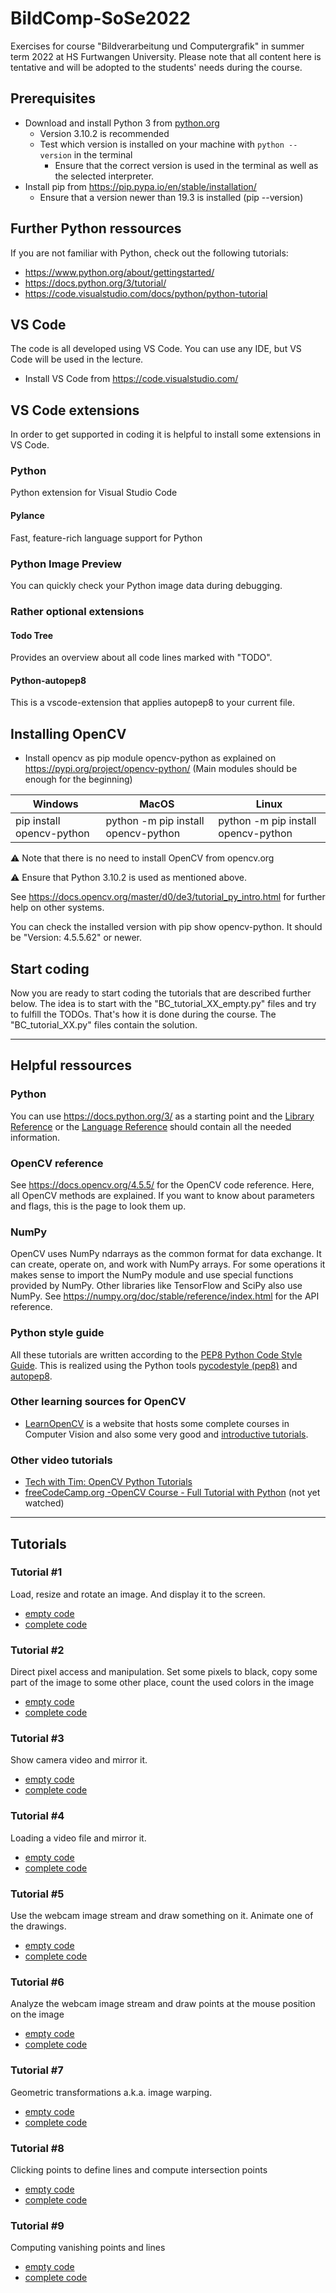 # BildComp-SoSe2022
Exercises for course "Bildverarbeitung und Computergrafik" in summer term 2022 at HS Furtwangen University. Please note that all content here is tentative and will be adopted to the students' needs during the course.

## Prerequisites
- Download and install Python 3 from [python.org](https://www.python.org/downloads/)
  - Version 3.10.2 is recommended
  - Test which version is installed on your machine with `python --version` in the terminal
    - Ensure that the correct version is used in the terminal as well as the selected interpreter.
- Install pip from https://pip.pypa.io/en/stable/installation/
  - Ensure that a version newer than 19.3 is installed (pip --version)

## Further Python ressources
If you are not familiar with Python, check out the following tutorials:
- https://www.python.org/about/gettingstarted/ 
- https://docs.python.org/3/tutorial/
- https://code.visualstudio.com/docs/python/python-tutorial

## VS Code
The code is all developed using VS Code. You can use any IDE, but VS Code will be used in the lecture.
- Install VS Code from https://code.visualstudio.com/

## VS Code extensions
In order to get supported in coding it is helpful to install some extensions in VS Code.

### Python
Python extension for Visual Studio Code

#### Pylance
Fast, feature-rich language support for Python

### Python Image Preview
You can quickly check your Python image data during debugging.

### Rather optional extensions

#### Todo Tree
Provides an overview about all code lines marked with "TODO".

#### Python-autopep8
This is a vscode-extension that applies autopep8 to your current file.

## Installing OpenCV
- Install opencv as pip module opencv-python as explained on https://pypi.org/project/opencv-python/ (Main modules should be enough for the beginning)

| Windows         | MacOS     | Linux |
|--------------|-----------|------------|
|pip install opencv-python|python -m pip install opencv-python|python -m pip install opencv-python|

⚠ Note that there is no need to install OpenCV from opencv.org

⚠ Ensure that Python 3.10.2 is used as mentioned above.

See https://docs.opencv.org/master/d0/de3/tutorial_py_intro.html for further help on other systems.

You can check the installed version with pip show opencv-python. It should be "Version: 4.5.5.62" or newer.

## Start coding
Now you are ready to start coding the tutorials that are described further below. The idea is to start with the "BC_tutorial_XX_empty.py" files and try to fulfill the TODOs. That's how it is done during the course. The "BC_tutorial_XX.py" files contain the solution.

---
## Helpful ressources

### Python
You can use https://docs.python.org/3/ as a starting point and the [Library Reference](https://docs.python.org/3/library/index.html) or the [Language Reference](https://docs.python.org/3/reference/index.html) should contain all the needed information.

### OpenCV reference
See https://docs.opencv.org/4.5.5/ for the OpenCV code reference. Here, all OpenCV methods are explained. If you want to know about parameters and flags, this is the page to look them up. 

### NumPy
OpenCV uses NumPy ndarrays as the common format for data exchange. It can create, operate on, and work with NumPy arrays. For some operations it makes sense to import the NumPy module and use special functions provided by NumPy. Other libraries like TensorFlow and SciPy also use NumPy. See https://numpy.org/doc/stable/reference/index.html for the API reference.

### Python style guide
All these tutorials are written according to the [PEP8 Python Code Style Guide](https://www.python.org/dev/peps/pep-0008/). This is realized using the Python tools [pycodestyle (pep8)](https://code.visualstudio.com/docs/python/linting#_pycodestyle-pep8) and [autopep8](https://pypi.org/project/autopep8/).

### Other learning sources for OpenCV
- [LearnOpenCV](https://learnopencv.com/) is a website that hosts some complete courses in Computer Vision and also some very good and [introductive tutorials](https://learnopencv.com/getting-started-with-opencv/).


### Other video tutorials
- [Tech with Tim: OpenCV Python Tutorials](https://www.youtube.com/watch?v=qCR2Weh64h4&list=PLzMcBGfZo4-lUA8uGjeXhBUUzPYc6vZRn)
- [freeCodeCamp.org -OpenCV Course - Full Tutorial with Python](https://www.youtube.com/watch?v=oXlwWbU8l2o) (not yet watched)

---
## Tutorials

### Tutorial #1
Load, resize and rotate an image. And display it to the screen.
- [empty code](./BC_tutorial_01_empty.py)
- [complete code](./BC_tutorial_01.py)

### Tutorial #2
Direct pixel access and manipulation. Set some pixels to black, copy some part of the image to some other place, count the used colors in the image
- [empty code](./BC_tutorial_02_empty.py)
- [complete code](./BC_tutorial_02.py)

### Tutorial #3
Show camera video and mirror it.
- [empty code](./BC_tutorial_03_empty.py)
- [complete code](./BC_tutorial_03.py)

### Tutorial #4
Loading a video file and mirror it.
- [empty code](./BC_tutorial_04_empty.py)
- [complete code](./BC_tutorial_04.py)

### Tutorial #5
Use the webcam image stream and draw something on it. Animate one of the drawings.
- [empty code](./BC_tutorial_05_empty.py)
- [complete code](./BC_tutorial_05.py)


### Tutorial #6
Analyze the webcam image stream and draw points at the mouse position on the image
- [empty code](./BC_tutorial_06_empty.py)
- [complete code](./BC_tutorial_06.py)

### Tutorial #7
Geometric transformations a.k.a. image warping.
- [empty code](./BC_tutorial_07_empty.py)
- [complete code](./BC_tutorial_07.py)

### Tutorial #8
Clicking points to define lines and compute intersection points
- [empty code](./BC_tutorial_08_empty.py)
- [complete code](./BC_tutorial_08.py)

### Tutorial #9
Computing vanishing points and lines 
- [empty code](./BC_tutorial_09_empty.py)
- [complete code](./BC_tutorial_09.py)